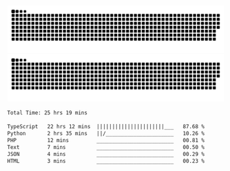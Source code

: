 ![github contribution grid snake animation](https://raw.githubusercontent.com/Madscientiste/Madscientiste/output/github-contribution-grid-snake-dark.svg#gh-dark-mode-only)
![github contribution grid snake animation](https://raw.githubusercontent.com/Madscientiste/Madscientiste/output/github-contribution-grid-snake.svg#gh-light-mode-only)

<!--START_SECTION:waka-->

```text
Total Time: 25 hrs 19 mins

TypeScript   22 hrs 12 mins  ||||||||||||||||||||||___   87.68 %
Python       2 hrs 35 mins   ||/______________________   10.26 %
PHP          12 mins         _________________________   00.81 %
Text         7 mins          _________________________   00.50 %
JSON         4 mins          _________________________   00.29 %
HTML         3 mins          _________________________   00.23 %
```

<!--END_SECTION:waka-->
